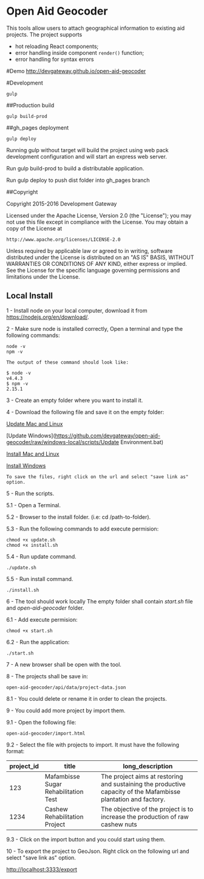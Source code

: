 Open Aid Geocoder
=====================

This tools allow users to attach geographical information to existing aid projects. 
 The project supports 
* hot reloading React components;
* error handling inside component `render()` function;
* error handling for syntax errors 

#Demo
http://devgateway.github.io/open-aid-geocoder

#Development

```
gulp 

```
##Production build
```
gulp build-prod

```

##gh_pages deployment
```
gulp deploy

``` 

Running gulp without target will build the project using web pack development configuration and will start an express web server.
 
Run gulp build-prod to build a distributable application.

Run gulp deploy to push dist folder into gh_pages branch 

##Copyright

Copyright 2015-2016 Development Gateway

Licensed under the Apache License, Version 2.0 (the "License");
you may not use this file except in compliance with the License.
You may obtain a copy of the License at

    http://www.apache.org/licenses/LICENSE-2.0

Unless required by applicable law or agreed to in writing, software
distributed under the License is distributed on an "AS IS" BASIS,
WITHOUT WARRANTIES OR CONDITIONS OF ANY KIND, either express or implied.
See the License for the specific language governing permissions and
limitations under the License.

## Local Install

1 - Install node on your local computer, download it from https://nodejs.org/en/download/.

2 - Make sure node is installed correctly, Open a terminal and type the following commands:
``` 
node -v
npm -v
```
	The output of these command should look like:
```
$ node -v
v4.4.3
$ npm -v
2.15.1
```
3 - Create an empty folder where you want to install it.

4 - Download the following file and save it on the empty folder: 

[Update Mac and Linux](https://github.com/devgateway/open-aid-geocoder/raw/windows-local/scripts/update.sh)

[Update Windows](https://github.com/devgateway/open-aid-geocoder/raw/windows-local/scripts/Update Environment.bat)

[Install Mac and Linux](https://github.com/devgateway/open-aid-geocoder/raw/windows-local/scripts/update.sh)

[Install Windows](https://github.com/devgateway/open-aid-geocoder/raw/windows-local/scripts/Install.bat)

	To save the files, right click on the url and select "save link as" option.
5 - Run the scripts.

5.1 -  Open a Terminal.

5.2 - Browser to the install folder. (i.e: cd /path-to-folder).

5.3 - Run the following commands to add execute permision:
``` 
chmod +x update.sh
chmod +x install.sh
```
5.4 - Run update command.
```
./update.sh
```
5.5 - Run install command.
```
./install.sh
```
6 - The tool should work locally The empty folder shall contain *start.sh* file and *open-aid-geocoder* folder.

6.1 - Add execute permision:
``` 
chmod +x start.sh
```
6.2 - Run the application:
```
./start.sh 
```
7 - A new browser shall be open with the tool.

8 - The projects shall be save in:
```
open-aid-geocoder/api/data/project-data.json
```
8.1 - You could delete or rename it in order to clean the projects.

9 - You could add more project by import them.

9.1 - Open the following file:
```
open-aid-geocoder/import.html
```
9.2 - Select the file with projects to import. It must have the following format:

project_id    | title         | long_description
--- | --- | ---
123           | Mafambisse Sugar Rehabilitation Test | The project aims at restoring and sustaining the productive capacity of the Mafambisse plantation and factory.
1234          | Cashew Rehabilitation Project      | The objective of the project is to increase the production of raw cashew nuts

9.3 - Click on the import button and you could start using them.

10 - To export the project to GeoJson. Right click on the following url and select "save link as" option.

[http://localhost:3333/export](http://localhost:3333/export)

